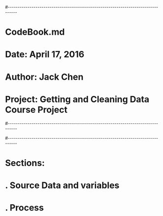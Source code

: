 #----------------------------------------------------------------------------------
# CodeBook.md
#
# Date: April 17, 2016
# Author: Jack Chen
# Project: Getting and Cleaning Data Course Project 
#----------------------------------------------------------------------------------

#----------------------------------------------------------------------------------
# Sections: 
#	. Source Data and variables
#	. Process
#	. Transformations and related variables
#----------------------------------------------------------------------------------

#----------------------------------------------------------------------------------
#	  Source Data and variables
#----------------------------------------------------------------------------------
	. https://d396qusza40orc.cloudfront.net/getdata%2Fprojectfiles%2FUCI%20HAR%20Dataset.zip
	. The source data is from experiments that have been carried out with a group of 30 volunteers 
	  within an age bracket of 19-48 years. Each person performed six activities (WALKING, WALKING_UPSTAIRS, 
	  WALKING_DOWNSTAIRS, SITTING, STANDING, LAYING) wearing a smartphone (Samsung Galaxy S II) on the waist.
	  And they are collected through two sets: training and test
	. The data sets are: 

		. features_info.txt: Shows information about the variables used on the feature vector.
		. features.txt: List of all features.
			In this project, we will use only mean/std features
		. activity_labels.txt: Links the class labels with their activity name.
			(WALKING, WALKING_UPSTAIRS, WALKING_DOWNSTAIRS, SITTING, STANDING, LAYING)				
		
		. train/X_train.txt: Training set.
		. train/y_train.txt: Training labels(numeric value only).
		. train/subject_train.txt: Each row identifies the subject who performed the activity. 
		
		. test/X_test.txt: Test set.
		. test/y_test.txt: Test labels(numeric value only).
		. test/subject_test.txt: Each row identifies the subject who performed the activity.


#----------------------------------------------------------------------------------
#	  Process
# 		. Merges the training and the test sets to create one data set.
# 		. Extracts only the measurements on the mean and standard deviation for each measurement.
# 		. Uses descriptive activity names to name the activities in the data set
# 		. Appropriately labels the data set with descriptive activity names.
# 		. Creates a second, independent tidy data set with the average of each variable for each activity and each subject.
#----------------------------------------------------------------------------------

#----------------------------------------------------------------------------------
#	  Transformations and related variables
#----------------------------------------------------------------------------------
	activity_labels : All activities Labels
	features        : All features names in sequence
	required_feature: boolean vector for project required features
	
	X_test          : Test set data
	y_test          : Test set activity number
	subject_test    : Test set subjects
	test_set        : Test set all with proper descriptive names
	
	X_train         : Training set data
	y_train         : Training set activity number
	subject_train   : Training set subjects
	train_set       : Training set all with proper descriptive names
	
	all_data        : Test and Training set together
	
	melt_data       : Melt data for dcast
	tidy_data       : Final result
	
	tidy_data.csv   : File for uploading



